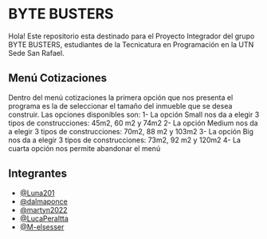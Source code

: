 # BYTE BUSTERS 
Hola! Este repositorio esta destinado para el Proyecto Integrador del grupo BYTE BUSTERS, estudiantes de la Tecnicatura en Programación en la UTN Sede San Rafael.


## Menú Cotizaciones
Dentro del menú cotizaciones la primera opción que nos presenta el programa es la de seleccionar el tamaño del inmueble que se desea construir. Las opciones disponibles son:
1-	La opción Small nos da a elegir 3 tipos de construcciones: 45m2, 60 m2 y 74m2
2-	La opción Medium nos da a elegir 3 tipos de construcciones: 70m2, 88 m2 y 103m2
3-	La opción Big nos da a elegir 3 tipos de construcciones: 73m2, 92 m2 y 120m2
4-	La cuarta opción nos permite abandonar el menú 


## Integrantes

- [@Luna201](https://www.github.com/Luna201)
- [@dalmaponce](https://www.github.com/dalmaponce)
- [@martyn2022](https://www.github.com/martyn2022)
- [@LucaPeraltta](https://www.github.com/LucaPeraltta)
- [@M-elsesser](https://www.github.com/M-elsesser)
